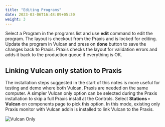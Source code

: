 ```yaml
---
title: "Editing Programs"
date: 2023-03-06T16:48:09+05:30
weight: 3
---
```


Select a Program in the programs list and use **edit** command to edit the program. The layout is checkout from the Praxis and is locked for editing. Update the program in Vulcan and press on **done** button to save the changes back to Praxis. Praxis checks the layout for validation errors and adds it back to the production queue if everything is OK.

## Linking Vulcan only station to Praxis

The installation steps suggested in the start of this notes is more useful for testing and demo where both Vulcan, Praxis are needed on the same computer. A simpler Vulcan only option can be selected during the Praxis installation to skip a full Praxis install at the Controls. Select **Stations • Vulcan** on components page to pick this option. In this mode, existing only Praxis monitor with Vulcan addin is installed to link Vulcan to the Praxis.

![Vulcan Only](/images/VulcanOnly.png)